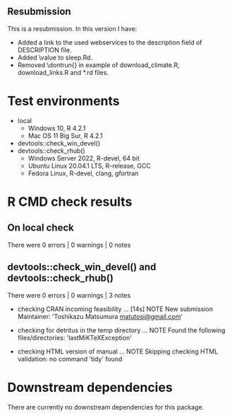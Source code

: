 ## Resubmission

This is a resubmission. In this version I have:

* Added a link to the used webservices to the description field of DESCRIPTION file.
* Added \value to sleep.Rd.
* Removed \dontrun{} in example of download_climate.R, download_links.R and *.rd files.

# Test environments

* local
    * Windows 10, R 4.2.1
    * Mac OS 11 Big Sur, R 4.2.1
* devtools::check_win_devel()
* devtools::check_rhub()
    * Windows Server 2022, R-devel, 64 bit
    * Ubuntu Linux 20.04.1 LTS, R-release, GCC
    * Fedora Linux, R-devel, clang, gfortran

# R CMD check results

## On local check 

There were 0 errors  | 0 warnings  | 0 notes

## devtools::check_win_devel() and devtools::check_rhub()

There were 0 errors  | 0 warnings  | 3 notes

* checking CRAN incoming feasibility ... [14s] NOTE
  New submission
  Maintainer: 'Toshikazu Matsumura <matutosi@gmail.com>'

* checking for detritus in the temp directory ... NOTE
  Found the following files/directories:
    'lastMiKTeXException'
    
*  checking HTML version of manual ... NOTE
   Skipping checking HTML validation: no command 'tidy' found

# Downstream dependencies

There are currently no downstream dependencies for this package.

